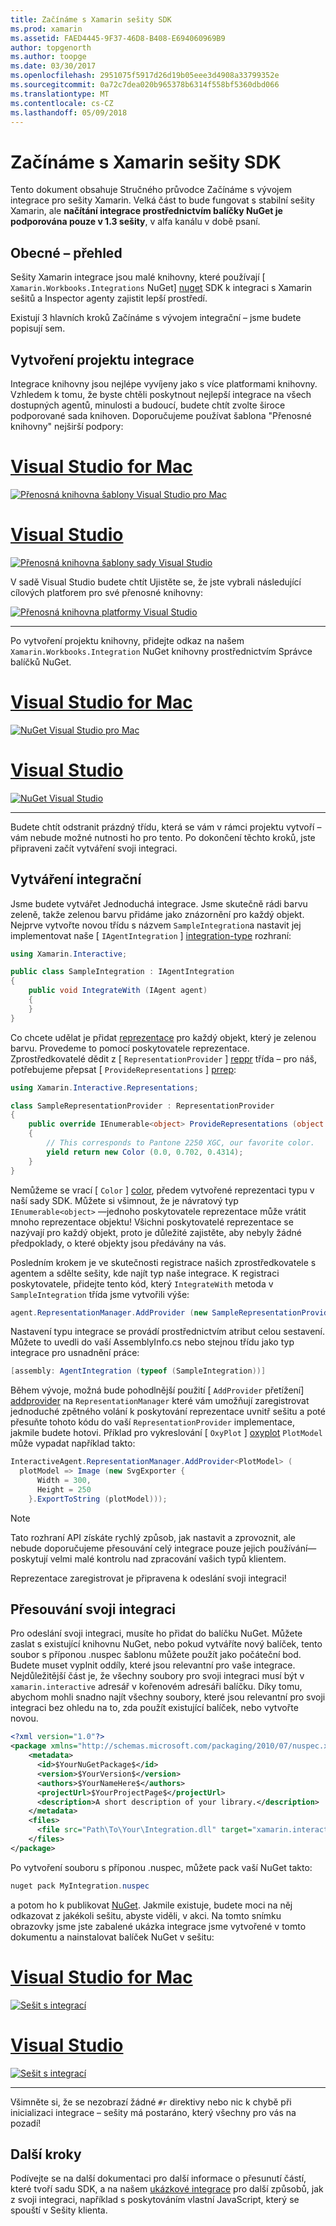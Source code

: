 ```yaml
---
title: Začínáme s Xamarin sešity SDK
ms.prod: xamarin
ms.assetid: FAED4445-9F37-46D8-B408-E694060969B9
author: topgenorth
ms.author: toopge
ms.date: 03/30/2017
ms.openlocfilehash: 2951075f5917d26d19b05eee3d4908a33799352e
ms.sourcegitcommit: 0a72c7dea020b965378b6314f558bf5360dbd066
ms.translationtype: MT
ms.contentlocale: cs-CZ
ms.lasthandoff: 05/09/2018
---
```

# <a name="getting-started-with-the-xamarin-workbooks-sdk"></a>Začínáme s Xamarin sešity SDK

Tento dokument obsahuje Stručného průvodce Začínáme s vývojem integrace pro sešity Xamarin. Velká část to bude fungovat s stabilní sešity Xamarin, ale **načítání integrace prostřednictvím balíčky NuGet je podporována pouze v 1.3 sešity**, v alfa kanálu v době psaní.

## <a name="general-overview"></a>Obecné – přehled

Sešity Xamarin integrace jsou malé knihovny, které používají [ `Xamarin.Workbooks.Integrations` NuGet] [ nuget] SDK k integraci s Xamarin sešitů a Inspector agenty zajistit lepší prostředí.

Existují 3 hlavních kroků Začínáme s vývojem integrační – jsme budete popisují sem.

## <a name="creating-the-integration-project"></a>Vytvoření projektu integrace

Integrace knihovny jsou nejlépe vyvíjeny jako s více platformami knihovny. Vzhledem k tomu, že byste chtěli poskytnout nejlepší integrace na všech dostupných agentů, minulosti a budoucí, budete chtít zvolte široce podporované sada knihoven. Doporučujeme používat šablona "Přenosné knihovny" nejširší podpory:

# <a name="visual-studio-for-mactabvsmac"></a>[Visual Studio for Mac](#tab/vsmac)

[![Přenosná knihovna šablony Visual Studio pro Mac](images/xamarin-studio-pcl.png)](images/xamarin-studio-pcl.png#lightbox)

# <a name="visual-studiotabvswin"></a>[Visual Studio](#tab/vswin)

[![Přenosná knihovna šablony sady Visual Studio](images/visual-studio-pcl.png)](images/visual-studio-pcl.png#lightbox)

V sadě Visual Studio budete chtít Ujistěte se, že jste vybrali následující cílových platforem pro své přenosné knihovny:

[![Přenosná knihovna platformy Visual Studio](images/visual-studio-pcl-platforms.png)](images/visual-studio-pcl-platforms.png#lightbox)

-----

Po vytvoření projektu knihovny, přidejte odkaz na našem `Xamarin.Workbooks.Integration` NuGet knihovny prostřednictvím Správce balíčků NuGet.

# <a name="visual-studio-for-mactabvsmac"></a>[Visual Studio for Mac](#tab/vsmac)

[![NuGet Visual Studio pro Mac](images/xamarin-studio-nuget.png)](images/xamarin-studio-nuget.png#lightbox)

# <a name="visual-studiotabvswin"></a>[Visual Studio](#tab/vswin)

[![NuGet Visual Studio](images/visual-studio-nuget.png)](images/visual-studio-nuget.png#lightbox)

-----

Budete chtít odstranit prázdný třídu, která se vám v rámci projektu vytvoří – vám nebude možné nutnosti ho pro tento. Po dokončení těchto kroků, jste připraveni začít vytváření svoji integraci.

## <a name="building-an-integration"></a>Vytváření integrační

Jsme budete vytvářet Jednoduchá integrace. Jsme skutečně rádi barvu zeleně, takže zelenou barvu přidáme jako znázornění pro každý objekt. Nejprve vytvořte novou třídu s názvem `SampleIntegration`a nastavit jej implementovat naše [ `IAgentIntegration` ] [ integration-type] rozhraní:

```csharp
using Xamarin.Interactive;

public class SampleIntegration : IAgentIntegration
{
    public void IntegrateWith (IAgent agent)
    {
    }
}
```

Co chcete udělat je přidat [reprezentace](~/tools/workbooks/sdk/representations.md) pro každý objekt, který je zelenou barvu. Provedeme to pomocí poskytovatele reprezentace. Zprostředkovatelé dědit z [ `RepresentationProvider` ] [ reppr] třída – pro náš, potřebujeme přepsat [ `ProvideRepresentations` ] [ prrep]:

```csharp
using Xamarin.Interactive.Representations;

class SampleRepresentationProvider : RepresentationProvider
{
    public override IEnumerable<object> ProvideRepresentations (object obj)
    {
        // This corresponds to Pantone 2250 XGC, our favorite color.
        yield return new Color (0.0, 0.702, 0.4314);
    }
}
```

Nemůžeme se vrací [ `Color` ] [ color], předem vytvořené reprezentaci typu v naší sady SDK.
Můžete si všimnout, že je návratový typ `IEnumerable<object>` &mdash;jednoho poskytovatele reprezentace může vrátit mnoho reprezentace objektu! Všichni poskytovatelé reprezentace se nazývají pro každý objekt, proto je důležité zajistěte, aby nebyly žádné předpoklady, o které objekty jsou předávány na vás.

Posledním krokem je ve skutečnosti registrace našich zprostředkovatele s agentem a sdělte sešity, kde najít typ naše integrace. K registraci poskytovatele, přidejte tento kód, který `IntegrateWith` metoda v `SampleIntegration` třída jsme vytvořili výše:

```csharp
agent.RepresentationManager.AddProvider (new SampleRepresentationProvider ());
```

Nastavení typu integrace se provádí prostřednictvím atribut celou sestavení. Můžete to uvedli do vaší AssemblyInfo.cs nebo stejnou třídu jako typ integrace pro usnadnění práce:

```csharp
[assembly: AgentIntegration (typeof (SampleIntegration))]
````

Během vývoje, možná bude pohodlnější použití [ `AddProvider` přetížení] [ addprovider] na `RepresentationManager` které vám umožňují zaregistrovat jednoduché zpětného volání k poskytování reprezentace uvnitř sešitu a poté přesuňte tohoto kódu do vaší `RepresentationProvider` implementace, jakmile budete hotovi. Příklad pro vykreslování [ `OxyPlot` ] [ oxyplot] `PlotModel` může vypadat například takto:

```csharp
InteractiveAgent.RepresentationManager.AddProvider<PlotModel> (
  plotModel => Image (new SvgExporter {
      Width = 300,
      Height = 250
    }.ExportToString (plotModel)));
```

> [!NOTE]
> Tato rozhraní API získáte rychlý způsob, jak nastavit a zprovoznit, ale nebude doporučujeme přesouvání celý integrace pouze jejich používání&mdash;poskytují velmi malé kontrolu nad zpracování vašich typů klientem.

Reprezentace zaregistrovat je připravena k odeslání svoji integraci!

## <a name="shipping-your-integration"></a>Přesouvání svoji integraci

Pro odeslání svoji integraci, musíte ho přidat do balíčku NuGet.
Můžete zaslat s existující knihovnu NuGet, nebo pokud vytváříte nový balíček, tento soubor s příponou .nuspec šablonu můžete použít jako počáteční bod.
Budete muset vyplnit oddíly, které jsou relevantní pro vaše integrace. Nejdůležitější část je, že všechny soubory pro svoji integraci musí být v `xamarin.interactive` adresář v kořenovém adresáři balíčku. Díky tomu, abychom mohli snadno najít všechny soubory, které jsou relevantní pro svoji integraci bez ohledu na to, zda použít existující balíček, nebo vytvořte novou.

```xml
<?xml version="1.0"?>
<package xmlns="http://schemas.microsoft.com/packaging/2010/07/nuspec.xsd">
    <metadata>
      <id>$YourNuGetPackage$</id>
      <version>$YourVersion$</version>
      <authors>$YourNameHere$</authors>
      <projectUrl>$YourProjectPage$</projectUrl>
      <description>A short description of your library.</description>
    </metadata>
    <files>
      <file src="Path\To\Your\Integration.dll" target="xamarin.interactive" />
    </files>
</package>
```

Po vytvoření souboru s příponou .nuspec, můžete pack vaší NuGet takto:

```csharp
nuget pack MyIntegration.nuspec
```

a potom ho k publikovat [NuGet][nugetorg]. Jakmile existuje, budete moci na něj odkazovat z jakékoli sešitu, abyste viděli, v akci. Na tomto snímku obrazovky jsme jste zabalené ukázka integrace jsme vytvořené v tomto dokumentu a nainstalovat balíček NuGet v sešitu:

# <a name="visual-studio-for-mactabvsmac"></a>[Visual Studio for Mac](#tab/vsmac)

[![Sešit s integrací](images/mac-workbooks-integrated.png)](images/mac-workbooks-integrated.png#lightbox)

# <a name="visual-studiotabvswin"></a>[Visual Studio](#tab/vswin)

[![Sešit s integrací](images/windows-workbooks-integrated.png)](images/windows-workbooks-integrated.png#lightbox)

-----

Všimněte si, že se nezobrazí žádné `#r` direktivy nebo nic k chybě při inicializaci integrace – sešity má postaráno, který všechny pro vás na pozadí!

## <a name="next-steps"></a>Další kroky

Podívejte se na další dokumentaci pro další informace o přesunutí částí, které tvoří sadu SDK, a na našem [ukázkové integrace](~/tools/workbooks/samples/index.md) pro další způsobů, jak z svoji integraci, například s poskytováním vlastní JavaScript, který se spouští v Sešity klienta.

[integration-type]: https://developer.xamarin.com/api/type/Xamarin.Interactive.IAgentIntegration/
[repman-api]: https://developer.xamarin.com/api/type/Xamarin.Interactive.Representations.IRepresentationManager/
[color]: https://developer.xamarin.com/api/type/Xamarin.Interactive.Representations.Color/
[xir]: https://developer.xamarin.com/api/namespace/Xamarin.Interactive.Representations/
[reppr]: https://developer.xamarin.com/api/type/Xamarin.Interactive.Representations.RepresentationProvider/
[prrep]: https://developer.xamarin.com/api/member/Xamarin.Interactive.Representations.RepresentationProvider.ProvideRepresentations/p/System.Object/
[nugetorg]: https://nuget.org
[nuget]: https://nuget.org/packages/Xamarin.Workbooks.Integration
[addprovider]: https://developer.xamarin.com/api/member/Xamarin.Interactive.Representations.IRepresentationManager.AddProvider/
[oxyplot]: http://www.oxyplot.org/
